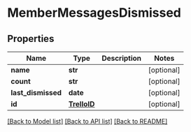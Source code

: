# MemberMessagesDismissed

## Properties
Name | Type | Description | Notes
------------ | ------------- | ------------- | -------------
**name** | **str** |  | [optional] 
**count** | **str** |  | [optional] 
**last_dismissed** | **date** |  | [optional] 
**id** | [**TrelloID**](TrelloID.md) |  | [optional] 

[[Back to Model list]](../README.md#documentation-for-models) [[Back to API list]](../README.md#documentation-for-api-endpoints) [[Back to README]](../README.md)

